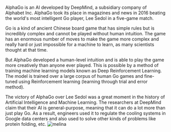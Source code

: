 AlphaGo is an AI developed by DeepMind, a subsidiary company of Alphabet Inc. AlphaGo took its place in magazines and news in 2016 beating the world's most intelligent Go player, Lee Sedol in a five-game match.

Go is a kind of ancient Chinese board game that has simple rules but is incredibly complex and cannot be played without human intuition. The game has an enormous number of moves to make the game more complex and really hard or just impossible for a machine to learn, as many scientists thought at that time.

But AlphaGo developed a human-level intuition and is able to play the game more creatively than anyone ever played. This is possible by a method of training machine learning models known as Deep Reinforcement Learning. The model is trained over a large corpus of human Go games and fine-tuned using Reinforcement learning (learning through trial and error method).

The victory of AlphaGo over Lee Sedol was a great moment in the history of Artificial Intelligence and Machine Learning. The researchers at DeepMind claim that their AI is general-purpose, meaning that it can do a lot more than just play Go. As a result, engineers used it to regulate the cooling systems in Google data centers and also used to solve other kinds of problems like protein folding, etc.
![melina](https://upload.wikimedia.org/wikipedia/en/thumb/6/6b/Hello_Web_Series_%28Wordmark%29_Logo.png/1200px-Hello_Web_Series_%28Wordmark%29_Logo.png)
